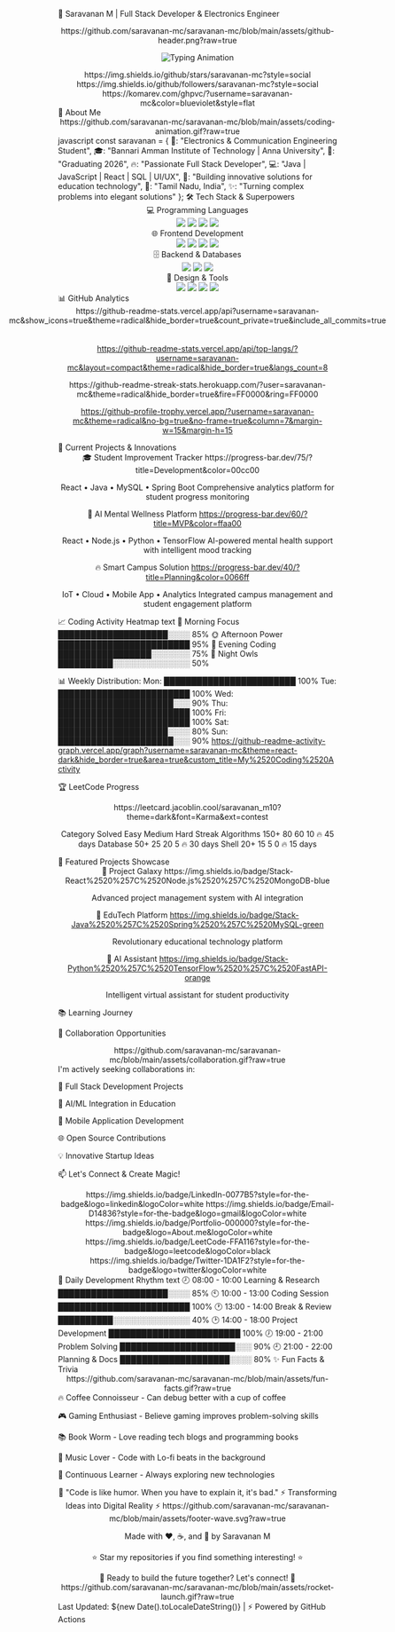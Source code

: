 🚀 Saravanan M | Full Stack Developer & Electronics Engineer
<div align="center">
https://github.com/saravanan-mc/saravanan-mc/blob/main/assets/github-header.png?raw=true

<img src="https://readme-typing-svg.herokuapp.com?font=Fira+Code&size=32&duration=2800&pause=2000&color=A9FEF7&center=true&vCenter=true&width=940&lines=Welcome+to+my+Digital+Universe!;Electronics+%26+Communication+Engineering+Student;Full+Stack+Developer+%7C+Problem+Solver;Building+the+Future%2C+One+Code+at+a+Time" alt="Typing Animation" /></div>
<div align="center">
https://img.shields.io/github/stars/saravanan-mc?style=social
https://img.shields.io/github/followers/saravanan-mc?style=social
https://komarev.com/ghpvc/?username=saravanan-mc&color=blueviolet&style=flat

</div>
🌟 About Me
<div align="center">
https://github.com/saravanan-mc/saravanan-mc/blob/main/assets/coding-animation.gif?raw=true

</div>
javascript
const saravanan = {
  💼: "Electronics & Communication Engineering Student",
  🎓: "Bannari Amman Institute of Technology | Anna University",
  🎯: "Graduating 2026",
  🔥: "Passionate Full Stack Developer",
  💻: "Java | JavaScript | React | SQL | UI/UX",
  🚀: "Building innovative solutions for education technology",
  📍: "Tamil Nadu, India",
  ✨: "Turning complex problems into elegant solutions"
};
🛠️ Tech Stack & Superpowers
<div align="center">
💻 Programming Languages
<div> <img src="https://img.shields.io/badge/Java-ED8B00?style=for-the-badge&logo=openjdk&logoColor=white" /> <img src="https://img.shields.io/badge/C-A8B9CC?style=for-the-badge&logo=c&logoColor=black" /> <img src="https://img.shields.io/badge/JavaScript-F7DF1E?style=for-the-badge&logo=javascript&logoColor=black" /> <img src="https://img.shields.io/badge/PHP-777BB4?style=for-the-badge&logo=php&logoColor=white" /> </div>
🌐 Frontend Development
<div> <img src="https://img.shields.io/badge/React-20232A?style=for-the-badge&logo=react&logoColor=61DAFB" /> <img src="https://img.shields.io/badge/HTML5-E34F26?style=for-the-badge&logo=html5&logoColor=white" /> <img src="https://img.shields.io/badge/CSS3-1572B6?style=for-the-badge&logo=css3&logoColor=white" /> <img src="https://img.shields.io/badge/Tailwind_CSS-38B2AC?style=for-the-badge&logo=tailwind-css&logoColor=white" /> </div>
🗄️ Backend & Databases
<div> <img src="https://img.shields.io/badge/MySQL-005C84?style=for-the-badge&logo=mysql&logoColor=white" /> <img src="https://img.shields.io/badge/Spring_Boot-F2F4F9?style=for-the-badge&logo=spring-boot" /> <img src="https://img.shields.io/badge/Node.js-339933?style=for-the-badge&logo=nodedotjs&logoColor=white" /> </div>
🎨 Design & Tools
<div> <img src="https://img.shields.io/badge/Figma-F24E1E?style=for-the-badge&logo=figma&logoColor=white" /> <img src="https://img.shields.io/badge/Git-F05033?style=for-the-badge&logo=git&logoColor=white" /> <img src="https://img.shields.io/badge/GitHub-100000?style=for-the-badge&logo=github&logoColor=white" /> <img src="https://img.shields.io/badge/Canva-00C4CC?style=for-the-badge&logo=Canva&logoColor=white" /> </div></div>
📊 GitHub Analytics
<div align="center"><!-- GitHub Stats Cards --><div style="display: flex; justify-content: center; gap: 20px; flex-wrap: wrap;">
https://github-readme-stats.vercel.app/api?username=saravanan-mc&show_icons=true&theme=radical&hide_border=true&count_private=true&include_all_commits=true

https://github-readme-stats.vercel.app/api/top-langs/?username=saravanan-mc&layout=compact&theme=radical&hide_border=true&langs_count=8

</div><!-- GitHub Streak Stats -->
https://github-readme-streak-stats.herokuapp.com/?user=saravanan-mc&theme=radical&hide_border=true&fire=FF0000&ring=FF0000

<!-- GitHub Trophy -->
https://github-profile-trophy.vercel.app/?username=saravanan-mc&theme=radical&no-bg=true&no-frame=true&column=7&margin-w=15&margin-h=15

</div>
🚀 Current Projects & Innovations
<div align="center">
🎓 Student Improvement Tracker
https://progress-bar.dev/75/?title=Development&color=00cc00

React • Java • MySQL • Spring Boot
Comprehensive analytics platform for student progress monitoring

🧠 AI Mental Wellness Platform
https://progress-bar.dev/60/?title=MVP&color=ffaa00

React • Node.js • Python • TensorFlow
AI-powered mental health support with intelligent mood tracking

🔥 Smart Campus Solution
https://progress-bar.dev/40/?title=Planning&color=0066ff

IoT • Cloud • Mobile App • Analytics
Integrated campus management and student engagement platform

</div>
📈 Coding Activity Heatmap
text
🌅 Morning Focus    ████████████████████░░░░   85%
🌞 Afternoon Power  ████████████████████████   95%
🌇 Evening Coding   █████████████████░░░░░░░   75%
🌙 Night Owls       ██████████░░░░░░░░░░░░░░   50%

📊 Weekly Distribution:
Mon: ████████████████████████ 100%
Tue: ████████████████████████ 100%
Wed: █████████████████████░░░ 90%
Thu: ████████████████████████ 100%
Fri: ████████████████████████ 100%
Sat: ████████████████████░░░░ 80%
Sun: █████████████████████░░░ 90%
https://github-readme-activity-graph.vercel.app/graph?username=saravanan-mc&theme=react-dark&hide_border=true&area=true&custom_title=My%2520Coding%2520Activity

🏆 LeetCode Progress
<div align="center">
https://leetcard.jacoblin.cool/saravanan_m10?theme=dark&font=Karma&ext=contest

Category	Solved	Easy	Medium	Hard	Streak
Algorithms	150+	80	60	10	🔥 45 days
Database	50+	25	20	5	🔥 30 days
Shell	20+	15	5	0	🔥 15 days
</div>
🌟 Featured Projects Showcase
<div align="center">
🚀 Project Galaxy
https://img.shields.io/badge/Stack-React%2520%257C%2520Node.js%2520%257C%2520MongoDB-blue

Advanced project management system with AI integration

🎯 EduTech Platform
https://img.shields.io/badge/Stack-Java%2520%257C%2520Spring%2520%257C%2520MySQL-green

Revolutionary educational technology platform

🔮 AI Assistant
https://img.shields.io/badge/Stack-Python%2520%257C%2520TensorFlow%2520%257C%2520FastAPI-orange

Intelligent virtual assistant for student productivity

</div>
📚 Learning Journey







🤝 Collaboration Opportunities
<div align="center">
https://github.com/saravanan-mc/saravanan-mc/blob/main/assets/collaboration.gif?raw=true

</div>
I'm actively seeking collaborations in:

🎯 Full Stack Development Projects

🤖 AI/ML Integration in Education

📱 Mobile Application Development

🌐 Open Source Contributions

💡 Innovative Startup Ideas

📫 Let's Connect & Create Magic!
<div align="center">
https://img.shields.io/badge/LinkedIn-0077B5?style=for-the-badge&logo=linkedin&logoColor=white
https://img.shields.io/badge/Email-D14836?style=for-the-badge&logo=gmail&logoColor=white
https://img.shields.io/badge/Portfolio-000000?style=for-the-badge&logo=About.me&logoColor=white
https://img.shields.io/badge/LeetCode-FFA116?style=for-the-badge&logo=leetcode&logoColor=black
https://img.shields.io/badge/Twitter-1DA1F2?style=for-the-badge&logo=twitter&logoColor=white

</div>
💫 Daily Development Rhythm
text
🕗 08:00 - 10:00   Learning & Research    ████████████████████░░░░   85%
🕙 10:00 - 13:00   Coding Session         ████████████████████████   100%
🕐 13:00 - 14:00   Break & Review         ██████████░░░░░░░░░░░░░░   40%
🕑 14:00 - 18:00   Project Development    ████████████████████████   100%
🕖 19:00 - 21:00   Problem Solving        █████████████████████░░░   90%
🕘 21:00 - 22:00   Planning & Docs        ████████████████████░░░░   80%
✨ Fun Facts & Trivia
<div align="center">
https://github.com/saravanan-mc/saravanan-mc/blob/main/assets/fun-facts.gif?raw=true

</div>
🔥 Coffee Connoisseur - Can debug better with a cup of coffee

🎮 Gaming Enthusiast - Believe gaming improves problem-solving skills

📚 Book Worm - Love reading tech blogs and programming books

🎵 Music Lover - Code with Lo-fi beats in the background

🌱 Continuous Learner - Always exploring new technologies

<div align="center">
🎯 "Code is like humor. When you have to explain it, it's bad."
⚡ Transforming Ideas into Digital Reality ⚡
https://github.com/saravanan-mc/saravanan-mc/blob/main/assets/footer-wave.svg?raw=true

Made with ❤️, ☕, and 🎵 by Saravanan M

⭐ Star my repositories if you find something interesting! ⭐

</div>
<div align="center">
🚀 Ready to build the future together? Let's connect! 🚀
https://github.com/saravanan-mc/saravanan-mc/blob/main/assets/rocket-launch.gif?raw=true

</div>
Last Updated: ${new Date().toLocaleDateString()} | ⚡ Powered by GitHub Actions

<!-- **saravanan-mc/saravanan-mc** is a ✨ _special_ ✨ repository because its `README.md` (this file) appears on your GitHub profile. Here are some ideas to get you started: - 🔭 I’m currently working on ... - 🌱 I’m currently learning ... - 👯 I’m looking to collaborate on ... - 🤔 I’m looking for help with ... - 💬 Ask me about ... - 📫 How to reach me: ... - 😄 Pronouns: ... - ⚡ Fun fact: ... -->
